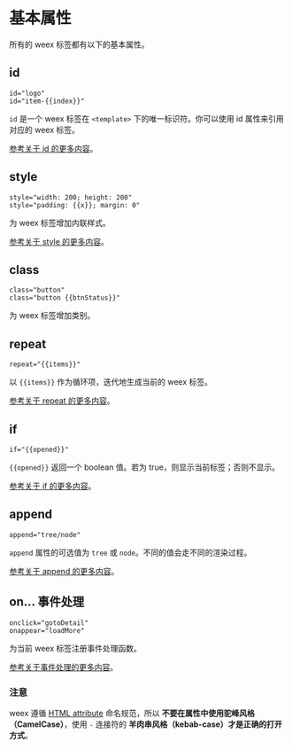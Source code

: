 # 基本属性

所有的 weex 标签都有以下的基本属性。

## id

```
id="logo"
id="item-{{index}}"
```

`id` 是一个 weex 标签在 `<template>` 下的唯一标识符。你可以使用 id 属性来引用对应的 weex 标签。

[参考关于 id 的更多内容][more-id]。

## style

```
style="width: 200; height: 200"
style="padding: {{x}}; margin: 0"
```

为 weex 标签增加内联样式。

[参考关于 style 的更多内容][more-style]。

## class

```
class="button"
class="button {{btnStatus}}"
```

为 weex 标签增加类别。

## repeat

```
repeat="{{items}}"
```

以 `{{items}}` 作为循环项，迭代地生成当前的 weex 标签。

[参考关于 repeat 的更多内容][more-repeat]。

## if

```
if="{{opened}}"
```

`{{opened}}` 返回一个 boolean 值。若为 true，则显示当前标签；否则不显示。

[参考关于 if 的更多内容][more-if]。

## append

```
append="tree/node"
```

`append` 属性的可选值为 `tree` 或 `node`。不同的值会走不同的渲染过程。

[参考关于 append 的更多内容][more-append]。

## on... 事件处理

```
onclick="gotoDetail"
onappear="loadMore"
```

为当前 weex 标签注册事件处理函数。

[参考关于事件处理的更多内容][more-event]。

### 注意

weex 遵循 [HTML attribute][html-attr] 命名规范，所以 **不要在属性中使用驼峰风格（CamelCase）**，使用 `-` 连接符的 **羊肉串风格（kebab-case）才是正确的打开方式**。


[more-id]: https://github.com/alibaba/weex/blob/doc/doc/syntax/id.md
[more-style]: https://github.com/alibaba/weex/blob/doc/doc/syntax/style-n-class.md
[more-repeat]: https://github.com/alibaba/weex/blob/doc/doc/syntax/display-logic.md
[more-if]: https://github.com/alibaba/weex/blob/doc/doc/syntax/display-logic.md
[more-append]: https://github.com/alibaba/weex/blob/doc/doc/syntax/render-logic.md
[more-event]: https://github.com/alibaba/weex/blob/doc/doc/syntax/events.md
[html-attr]: https://en.wikipedia.org/wiki/HTML_attribute